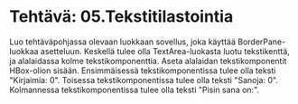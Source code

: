 # Tehtävä: 05.Tekstitilastointia

Luo tehtäväpohjassa olevaan luokkaan sovellus, joka käyttää 
BorderPane-luokkaa asetteluun. Keskellä tulee olla TextArea-luokasta luotu 
tekstikenttä, ja alalaidassa kolme tekstikomponenttia. Aseta alalaidan 
tekstikomponentit HBox-olion sisään. Ensimmäisessä tekstikomponentissa 
tulee olla teksti "Kirjaimia: 0". Toisessa tekstikomponentissa tulee olla 
teksti "Sanoja: 0". Kolmannessa tekstikomponentissa tulee olla 
teksti "Pisin sana on:".
